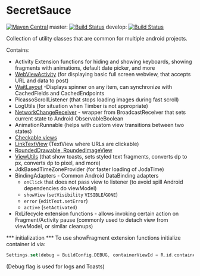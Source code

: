 # SecretSauce
[![Maven Central](https://maven-badges.herokuapp.com/maven-central/com.byoutline.secretsauce/secretsauce/badge.svg?style=flat)](http://mvnrepository.com/artifact/com.byoutline.secretsauce/secretsauce)
 master:  [![Build Status](https://travis-ci.org/byoutline/SecretSauce.svg?branch=master)](https://travis-ci.org/byoutline/SecretSauce)
 develop: [![Build Status](https://travis-ci.org/byoutline/SecretSauce.svg?branch=develop)](https://travis-ci.org/byoutline/SecretSauce)
 
Collection of utility classes that are common for multiple android projects.

Contains: 
  * Activity Extension functions for hiding and showing keyboards, showing fragments with animations, default date picker, and more 
  * [WebViewActivity](https://github.com/byoutline/SecretSauce/blob/feature/sample/WebViewActivityUsing.md) (for displaying basic full screen webview, that accepts URL and data to post) 
  * [WaitLayout] -Displays spinner on any item, can synchronize with CachedFields and CachedEndpoints 
  * PicassoScrollListener (that stops loading images during fast scroll) 
  * LogUtils (for situation when Timber is not appropriate) 
  * [NetworkChangeReceiver] - wrapper from BroadcastReceiver that sets current state to Android ObservableBoolean 
  * AnimationRunnable (helps with custom view transitions between two states) 
  * [Checkable views] 
  * [LinkTextView](https://github.com/byoutline/SecretSauce/blob/feature/sample/CustomViewUse.md) (TextView where URLs are clickable) 
  * [RoundedDrawable, RoundedImageView](https://github.com/byoutline/SecretSauce/blob/feature/sample/RoundedDrawableUsing.md) 
  * [ViewUtils](https://github.com/byoutline/SecretSauce/blob/feature/sample/ViewUtilsUsing.md) (that show toasts, sets styled text fragments, converts dp to px, converts dp to pixel, and more) 
  * JdkBasedTimeZoneProvider (for faster loading of JodaTime)
  * BindingAdapters - Common Android DataBinding adapters
     * `onClick` that does not pass view to listener (to avoid spill Android dependencies do viewModel)
     * `showView` (`setVisibility` `VISIBLE`/`GONE`)
     * `error` (`editText.setError`)
     * `active` (`setActivated`)
  * RxLifecycle extension functions - allows invoking certain action on Fragment/Activity pause
      (commonly used to detach view from viewModel, or similar cleanups)
    

[NetworkChangeReceiver]: <NetworkChangeReceiverUsing.md>
[WaitLayout]: <WaitLayoutUsing.md>
[DatePickerFragment]: <DatePickerFragmentUsing.md>
[Custom font views]: <CustomViewUse.md>
[Checkable views]: <CustomViewUse.md>

*** initialization ***
To use showFragment extension functions initialize container id via:
```kotlin
Settings.set(debug = BuildConfig.DEBUG, containerViewId = R.id.container)
```
(Debug flag is used for logs and Toasts)
